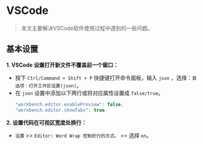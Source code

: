 # VSCode

> 本文主要解决VSCode软件使用过程中遇到的一些问题。

## 基本设置

**1. VSCode 设置打开新文件不覆盖前一个窗口：**

- 按下 `Ctrl/Command + Shift + P` 快捷键打开命令面板，输入 `json` ，选择：`首选项：打开工作区设置(json)`。
- 在 `json` 设置中添加以下两行或将对应属性设置成 `false/true`。
    ``` javascript
    "workbench.editor.enablePreview": false,
    "workbench.editor.showTabs": true
    ```

**2. 设置代码在可视区宽度处换行：**

- `设置` >> `Editor: Word Wrap 控制折行的方式。` >> 选择 `on`。